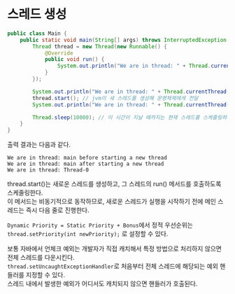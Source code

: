 # 스레드 생성
```java
public class Main {
    public static void main(String[] args) throws InterruptedException {
        Thread thread = new Thread(new Runnable() {
            @Override
            public void run() {
                System.out.println("We are in thread: " + Thread.currentThread().getName());
            }
        });

        System.out.println("We are in thread: " + Thread.currentThread().getName() + " before starting a new thread");
        thread.start(); // jvm이 새 스레드를 생성해 운영체제에게 전달
        System.out.println("We are in thread: " + Thread.currentThread().getName() + " after starting a new thread");

        Thread.sleep(10000); // 이 시간이 지날 때까지는 현재 스레드를 스케줄링하지 말 것.
    }
}
```
출력 결과는 다음과 같다.  
```text
We are in thread: main before starting a new thread
We are in thread: main after starting a new thread
We are in thread: Thread-0
```
thread.start()는 새로운 스레드를 생성하고, 그 스레드의 run() 메서드를 호출하도록 스케줄링한다.  
이 메서드는 비동기적으로 동작하므로, 새로운 스레드가 실행을 시작하기 전에 메인 스레드는 즉시 다음 줄로 진행한다.  
  
`Dynamic Priority = Static Priority + Bonus`에서 정적 우선순위는 `thread.setPriority(int newPriority);` 로 설정할 수 있다.  
  
보통 자바에서 언체크 예외는 개발자가 직접 캐치해서 특정 방법으로 처리하지 않으면 전체 스레드를 다운시킨다.  
`thread.setUncaughtExceptionHandler`로 처음부터 전체 스레드에 해당되는 예외 핸들러를 지정할 수 있다.  
스레드 내에서 발생한 예외가 어디서도 캐치되지 않으면 핸들러가 호출된다.  